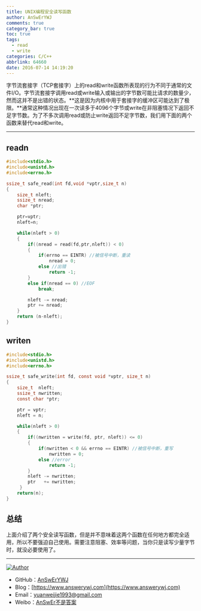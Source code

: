```yaml
---
title: UNIX编程安全读写函数
author: AnSwErYWJ
comments: true
category_bar: true
toc: true
tags:
  - read
  - write
categories: C/C++
abbrlink: 64660
date: 2016-07-14 14:19:20
---
```


字节流套接字（TCP套接字）上的read和write函数所表现的行为不同于通常的文件I/O。字节流套接字调用read或write输入或输出的字节数可能比请求的数量少，然而这并不是出错的状态。**这是因为内核中用于套接字的缓冲区可能达到了极限。**通常这种情况出现在一次读多于4096个字节或write在非阻塞情况下返回不足字节数。为了不多次调用read或防止write返回不足字节数，我们用下面的两个函数来替代read和write。

----------
<!--more-->

## readn
```C
#include<stdio.h>
#include<unistd.h>
#include<errno.h>

ssize_t safe_read(int fd,void *vptr,size_t n)
{
    size_t nleft;
    ssize_t nread;
    char *ptr;

    ptr=vptr;
    nleft=n;

    while(nleft > 0)
    {
        if((nread = read(fd,ptr,nleft)) < 0)
        {
            if(errno == EINTR) //被信号中断，重读
                nread = 0;
            else //出错
                return -1;
        }
        else if(nread == 0) //EOF
	        break;

        nleft -= nread;
        ptr += nread;
    }
    return (n-nleft);
}
```

## writen
```C
#include<stdio.h>
#include<unistd.h>
#include<errno.h>

ssize_t	safe_write(int fd, const void *vptr, size_t n)
{
    size_t  nleft;
    ssize_t nwritten;
    const char *ptr;

    ptr = vptr;
    nleft = n;

    while(nleft > 0)
    {
    	if((nwritten = write(fd, ptr, nleft)) <= 0)
        {
            if(nwritten < 0 && errno == EINTR) //被信号中断，重写
                nwritten = 0;
            else //error
                return -1;
        }
		nleft -= nwritten;
		ptr   += nwritten;
     }
	return(n);
}
```

## 总结
上面介绍了两个安全读写函数，但是并不意味着这两个函数在任何地方都完全适用，所以不要强迫自己使用。需要注意阻塞、效率等问题，当你只是读写少量字节时，就没必要使用了。

-----

<a href="#"><img src="https://img.shields.io/badge/Author-AnSwErYWJ-blue" alt="Author"></a>
- GitHub：[AnSwErYWJ](https://github.com/AnSwErYWJ)
- Blog：[https://www.answerywj.com](https://www.answerywj.com) 
- Email：[yuanweijie1993@gmail.com](https://mail.google.com)
- Weibo：[AnSwEr不是答案](https://weibo.com/1783591593)